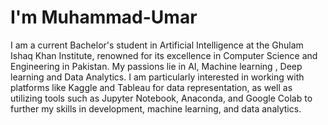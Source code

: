 # I'm Muhammad-Umar
I am a current Bachelor's student in Artificial Intelligence at the Ghulam Ishaq Khan Institute, renowned for its excellence in Computer Science and Engineering in Pakistan. My passions lie in AI, Machine learning , Deep learning and Data Analytics.  I am particularly interested in working with platforms like Kaggle and Tableau for data representation, as well as utilizing tools such as Jupyter Notebook, Anaconda, and Google Colab to further my skills in development, machine learning, and data analytics.
